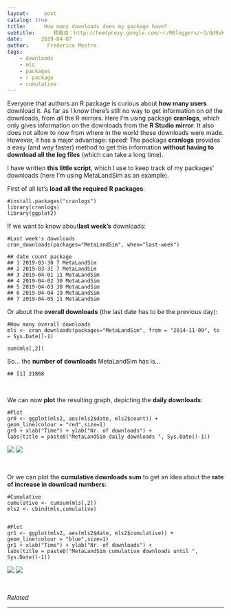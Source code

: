 ```yaml
---
layout:     post
catalog: true
title:      How many downloads does my package have?
subtitle:      转载自：http://feedproxy.google.com/~r/RBloggers/~3/Qd9vHD0iU7w/
date:      2019-04-07
author:      Frederico Mestre
tags:
    - downloads
    - mls
    - packages
    - r package
    - cumulative
---
```






Everyone that authors an R package is curious about **how many users** download it. As far as I know there’s still no way to get information on *all* the downloads, from *all* the R mirrors. Here I’m using package **cranlogs**, which only gives information on the downloads from the **R Studio mirror**. It also does not allow to now from where in the world these downloads were made. However, it has a major advantage: speed! The package **cranlogs** provides a easy (and *way* faster) method to get this information **without having to download all the log files** (which can take a long time).

I have written **this little script**, which I use to keep track of my packages’ downloads (here I’m using MetaLandSim as an example).

First of all let’s **load all the required R packages**:

```
#install.packages("cranlogs")
library(cranlogs)
library(ggplot2)
```

If we want to know about**last week’s** downloads:

```
#Last week's downloads
cran_downloads(packages="MetaLandSim", when="last-week")
```

```
## date count package
## 1 2019-03-30 7 MetaLandSim
## 2 2019-03-31 7 MetaLandSim
## 3 2019-04-01 11 MetaLandSim
## 4 2019-04-02 30 MetaLandSim
## 5 2019-04-03 30 MetaLandSim
## 6 2019-04-04 19 MetaLandSim
## 7 2019-04-05 11 MetaLandSim
```

Or about the **overall downloads** (the last date has to be the previous day):

```
#How many overall downloads
mls <- cran_downloads(packages="MetaLandSim", from = "2014-11-09", to = Sys.Date()-1)

sum(mls[,2])
```

So… the **number of downloads** MetaLandSim has is…

```
## [1] 21868
```

 

We can now **plot** the resulting graph, depicting the **daily downloads**:

```
#Plot
gr0 <- ggplot(mls2, aes(mls2$date, mls2$count)) + 
geom_line(colour = "red",size=1) 
gr0 + xlab("Time") + ylab("Nr. of downloads") + 
labs(title = paste0("MetaLandSim daily downloads ", Sys.Date()-1)) 
```

![](https://geekcologist.files.wordpress.com/2019/04/fig1.png?w=456)
![](https://geekcologist.files.wordpress.com/2019/04/fig1.png?w=456)


 

Or we can plot the **cumulative downloads sum** to get an idea about the **rate of increase in download numbers**:

```
#Cumulative
cumulative <- cumsum(mls[,2])
mls2 <- cbind(mls,cumulative)


#Plot
gr1 <- ggplot(mls2, aes(mls2$date, mls2$cumulative)) + 
geom_line(colour = "blue",size=1) 
gr1 + xlab("Time") + ylab("Nr. of downloads") + 
labs(title = paste0("MetaLandSim cumulative downloads until ", Sys.Date()-1)) 
```

![](https://geekcologist.files.wordpress.com/2019/04/fig2.png?w=456)
![](https://geekcologist.files.wordpress.com/2019/04/fig2.png?w=456)


 




*Related*








---

